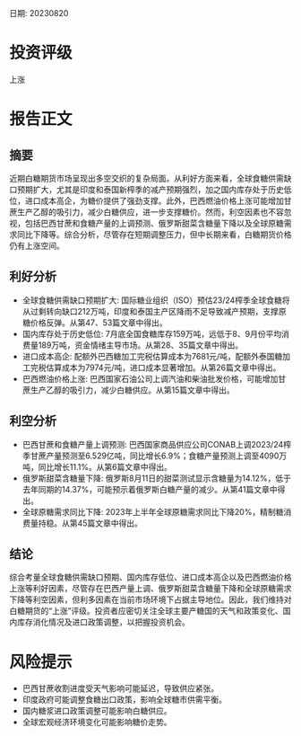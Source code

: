 
日期: 20230820

# 投资评级

上涨

# 报告正文

## 摘要

近期白糖期货市场呈现出多空交织的复杂局面。从利好方面来看，全球食糖供需缺口预期扩大，尤其是印度和泰国新榨季的减产预期强烈，加之国内库存处于历史低位，进口成本高企，为糖价提供了强劲支撑。此外，巴西燃油价格上涨可能增加甘蔗生产乙醇的吸引力，减少白糖供应，进一步支撑糖价。然而，利空因素也不容忽视，包括巴西甘蔗和食糖产量的上调预测、俄罗斯甜菜含糖量下降以及全球原糖需求同比下降等。综合分析，尽管存在短期调整压力，但中长期来看，白糖期货价格仍有上涨空间。

## 利好分析

* 全球食糖供需缺口预期扩大: 国际糖业组织（ISO）预估23/24榨季全球食糖将从过剩转向缺口212万吨，印度和泰国主产区降雨不足导致减产预期，支撑原糖价格反弹。从第47、53篇文章中得出。
* 国内库存处于历史低位: 7月底全国食糖库存159万吨，远低于8、9月份平均消费量189万吨，资金情绪主导市场。从第28、35篇文章中得出。
* 进口成本高企: 配额外巴西糖加工完税估算成本为7681元/吨，配额外泰国糖加工完税估算成本为7974元/吨，进口成本显著增加。从第26篇文章中得出。
* 巴西燃油价格上涨: 巴西国家石油公司上调汽油和柴油批发价格，可能增加甘蔗生产乙醇的吸引力，减少白糖供应。从第15篇文章中得出。

## 利空分析

* 巴西甘蔗和食糖产量上调预测: 巴西国家商品供应公司CONAB上调2023/24榨季甘蔗产量预测至6.529亿吨，同比增长6.9%；食糖产量预测上调至4090万吨，同比增长11.1%。从第6篇文章中得出。
* 俄罗斯甜菜含糖量下降: 俄罗斯8月11日的甜菜测试显示含糖量为14.12%，低于去年同期的14.37%，可能预示着俄罗斯白糖产量的减少。从第41篇文章中得出。
* 全球原糖需求同比下降: 2023年上半年全球原糖需求同比下降20%，精制糖消费量持稳。从第45篇文章中得出。

## 结论

综合考量全球食糖供需缺口预期、国内库存低位、进口成本高企以及巴西燃油价格上涨等利好因素，尽管存在巴西产量上调、俄罗斯甜菜含糖量下降和全球原糖需求下降等利空因素，但利多因素在当前市场环境下占据主导地位。因此，我们维持对白糖期货的“上涨”评级。投资者应密切关注全球主要产糖国的天气和政策变化、国内库存消化情况及进口政策调整，以把握投资机会。

# 风险提示

* 巴西甘蔗收割进度受天气影响可能延迟，导致供应紧张。
* 印度政府可能调整食糖出口政策，影响全球糖市供需平衡。
* 国内糖浆进口政策调整可能影响白糖供应。
* 全球宏观经济环境变化可能影响糖价走势。
